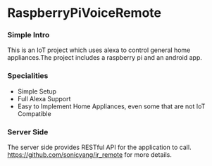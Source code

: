 # RaspberryPiVoiceRemote
### Simple Intro 
This is an IoT project which uses alexa to control general home appliances.The project includes a raspberry pi and an android app.

### Specialities
* Simple Setup
* Full Alexa Support
* Easy to Implement Home Appliances, even some that are not IoT Compatible

### Server Side 
The server side provides RESTful API for the application to call. 
https://github.com/sonicyang/ir_remote for more details.


